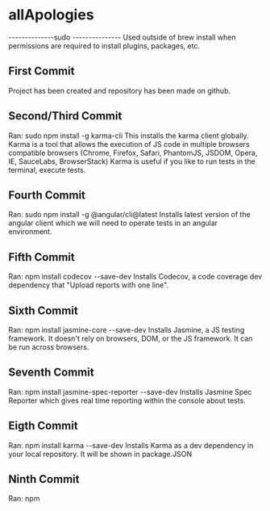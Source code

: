 # allApologies

--------------sudo ---------------
  Used outside of brew install when permissions are required to install plugins, packages, etc.

## First Commit 
  Project has been created and repository has been made on github.
  
## Second/Third Commit
  Ran: sudo npm install -g karma-cli
  This installs the karma client globally.  Karma is a tool that allows the execution of JS code in multiple browsers
     compatible browsers (Chrome, Firefox, Safari, PhantomJS, JSDOM, Opera, IE, SauceLabs, BrowserStack)
  Karma is useful if you like to run tests in the terminal, execute tests.
  
## Fourth Commit
  Ran: sudo npm install -g @angular/cli@latest
  Installs latest version of the angular client which we will need to operate tests in an angular environment.
  
## Fifth Commit
  Ran: npm install codecov --save-dev
  Installs Codecov, a code coverage dev dependency that "Upload reports with one line".
  
## Sixth Commit
  Ran: npm install jasmine-core --save-dev
  Installs Jasmine, a JS testing framework.  It doesn't rely on browsers, DOM, or the JS framework.  It can be run 
  across browsers.
  
## Seventh Commit
  Ran: npm install jasmine-spec-reporter --save-dev
  Installs Jasmine Spec Reporter which gives real time reporting within the console about tests.  
  
## Eigth Commit
  Ran: npm install karma --save-dev
  Installs Karma as a dev dependency in your local repository.  It will be shown in package.JSON

## Ninth Commit
  Ran: npm
